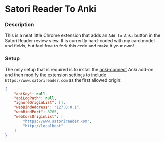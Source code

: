 # Satori Reader To Anki

### Description
This is a neat little Chrome extension that adds an `Add to Anki` button in the Satori Reader review view. It is currently hard-coded with my card model and fields, but feel free to fork this code and make it your own!

### Setup
The only setup that is required is to install the [anki-connect](https://ankiweb.net/shared/info/2055492159) Anki add-on and then modify the extension settings to include `https://www.satorireader.com` as the first allowed origin:

```json
{
    "apiKey": null,
    "apiLogPath": null,
    "ignoreOriginList": [],
    "webBindAddress": "127.0.0.1",
    "webBindPort": 8765,
    "webCorsOriginList": [
        "https://www.satorireader.com",
        "http://localhost"
    ]
}
```
